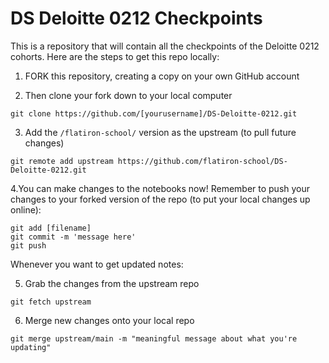 # DS Deloitte 0212 Checkpoints

This is a repository that will contain all the checkpoints of the Deloitte 0212 cohorts. Here are the steps to get this repo locally:

1. FORK this repository, creating a copy on your own GitHub account

2. Then clone your fork down to your local computer
```
git clone https://github.com/[yourusername]/DS-Deloitte-0212.git
```
3. Add the ```/flatiron-school/``` version as the upstream (to pull future changes)
```
git remote add upstream https://github.com/flatiron-school/DS-Deloitte-0212.git
```
4.You can make changes to the notebooks now! Remember to push your changes to your forked version of the repo (to put your local changes up online):
```
git add [filename]
git commit -m 'message here'
git push
```

Whenever you want to get updated notes:

5. Grab the changes from the upstream repo
```
git fetch upstream
```
6. Merge new changes onto your local repo
```
git merge upstream/main -m "meaningful message about what you're updating"
```
